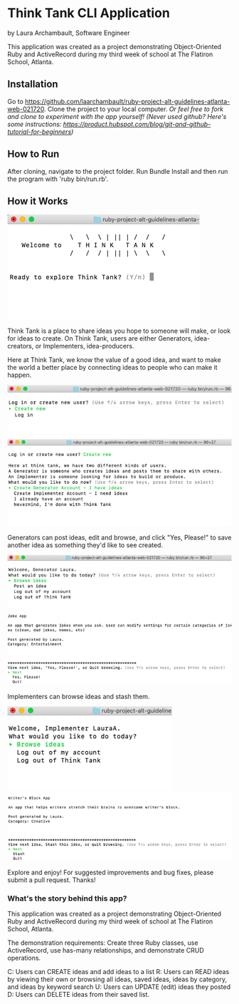 Think Tank CLI Application
========================
by Laura Archambault, Software Engineer

This application was created as a project demonstrating Object-Oriented Ruby and ActiveRecord during my third week of school at The Flatiron School, Atlanta.


## Installation

Go to https://github.com/laarchambault/ruby-project-alt-guidelines-atlanta-web-021720. Clone the project to your local computer. _Or feel free to fork and clone to experiment with the app yourself! (Never used github? Here's some instructions: https://product.hubspot.com/blog/git-and-github-tutorial-for-beginners)_


## How to Run

After cloning, navigate to the project folder. Run Bundle Install and then run the program with 'ruby bin/run.rb'.


## How it Works

![Welcome Screen for Think Tank](./imgs/welcome_page.png "Welcome Page")

Think Tank is a place to share ideas you hope to someone will make, or look for ideas to create. On Think Tank, users are either Generators, idea-creators, or Implementers, idea-producers. 

Here at Think Tank, we know the value of a good idea, and want to make the world a better place by connecting ideas to people who can make it happen.

![App landing page](./imgs/page_two.png "Landing page")
![Options for creating new user screenshot](./imgs/create_user_options.png "New user options")

Generators can post ideas, edit and browse, and click "Yes, Please!" to save another idea as something they'd like to see created.

![Screenshot of Generator user creation](./imgs/generator_landing.png "Generator")
![Screenshot of Generator menu](./imgs/generator_view.png "Generator menu")

Implementers can browse ideas and stash them.

![Screenshot of Implementer user creation](./imgs/implementer_landing.png "Implementer")
![Screenshot of Implementer menu](./imgs/implementer_view.png "Implementer")

Explore and enjoy! For suggested improvements and bug fixes, please submit a pull request. Thanks!





### What's the story behind this app?

This application was created as a project demonstrating Object-Oriented Ruby and ActiveRecord during my third week of school at The Flatiron School, Atlanta.

The demonstration requirements: Create three Ruby classes, use ActiveRecord, use has-many relationships, and demonstrate CRUD operations.

C: Users can CREATE ideas and add ideas to a list
R: Users can READ ideas by viewing their own or browsing all ideas, saved ideas, ideas by category, and ideas by keyword search
U: Users can UPDATE (edit) ideas they posted
D: Users can DELETE ideas from their saved list.
